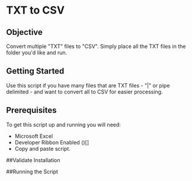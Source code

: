 #  TXT to CSV

## Objective
Convert multiple "TXT" files to "CSV". Simply place all the TXT files in the folder you'd like and run.


## Getting Started
Use this script if you have many files that are TXT files - "|" or pipe delimited - and want to convert all to CSV for easier processing. 

## Prerequisites
To get this script up and running you will need:

+ Microsoft Excel
+ Developer Ribbon Enabled ()[]
+ Copy and paste script.

##Validate Installation


##Running the Script


